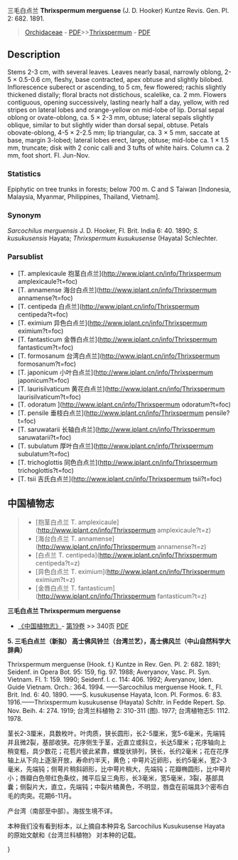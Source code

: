 三毛白点兰 **Thrixspermum merguense** (J. D. Hooker) Kuntze Revis. Gen. Pl. 2: 682. 1891.

> [Orchidaceae](http://www.iplant.cn/info/Orchidaceae?t=foc) - [PDF](http://www.iplant.cn/foc/pdf/Orchidaceae.pdf)>>[Thrixspermum](http://www.iplant.cn/info/Thrixspermum?t=foc) - [PDF](http://www.iplant.cn/foc/pdf/Thrixspermum.pdf)

## Description

Stems 2-3 cm, with several leaves. Leaves nearly basal, narrowly oblong, 2-5 × 0.5-0.6 cm, fleshy, base contracted, apex obtuse and slightly bilobed. Inflorescence suberect or ascending, to 5 cm, few flowered; rachis slightly thickened distally; floral bracts not distichous, scalelike, ca. 2 mm. Flowers contiguous, opening successively, lasting nearly half a day, yellow, with red stripes on lateral lobes and orange-yellow on mid-lobe of lip. Dorsal sepal oblong or ovate-oblong, ca. 5 × 2-3 mm, obtuse; lateral sepals slightly oblique, similar to but slightly wider than dorsal sepal, obtuse. Petals obovate-oblong, 4-5 × 2-2.5 mm; lip triangular, ca. 3 × 5 mm, saccate at base, margin 3-lobed; lateral lobes erect, large, obtuse; mid-lobe ca. 1 × 1.5 mm, truncate; disk with 2 conic calli and 3 tufts of white hairs. Column ca. 2 mm, foot short. Fl. Jun-Nov.

### Statistics
Epiphytic on tree trunks in forests; below 700 m. C and S Taiwan [Indonesia, Malaysia, Myanmar, Philippines, Thailand, Vietnam].

### Synonym
*Sarcochilus merguensis* J. D. Hooker, Fl. Brit. India 6: 40. 1890; *S. kusukusensis* Hayata; *Thrixspermum kusukusense* (Hayata) Schlechter.

### Parsublist

* [T.  amplexicaule  抱茎白点兰](http://www.iplant.cn/info/Thrixspermum amplexicaule?t=foc)
* [T.  annamense  海台白点兰](http://www.iplant.cn/info/Thrixspermum annamense?t=foc)
* [T.  centipeda  白点兰](http://www.iplant.cn/info/Thrixspermum centipeda?t=foc)
* [T.  eximium  异色白点兰](http://www.iplant.cn/info/Thrixspermum eximium?t=foc)
* [T.  fantasticum  金唇白点兰](http://www.iplant.cn/info/Thrixspermum fantasticum?t=foc)
* [T.  formosanum  台湾白点兰](http://www.iplant.cn/info/Thrixspermum formosanum?t=foc)
* [T.  japonicum  小叶白点兰](http://www.iplant.cn/info/Thrixspermum japonicum?t=foc)
* [T.  laurisilvaticum  黄花白点兰](http://www.iplant.cn/info/Thrixspermum laurisilvaticum?t=foc)
* [T.  odoratum  ](http://www.iplant.cn/info/Thrixspermum odoratum?t=foc)
* [T.  pensile  垂枝白点兰](http://www.iplant.cn/info/Thrixspermum pensile?t=foc)
* [T.  saruwatarii  长轴白点兰](http://www.iplant.cn/info/Thrixspermum saruwatarii?t=foc)
* [T.  subulatum  厚叶白点兰](http://www.iplant.cn/info/Thrixspermum subulatum?t=foc)
* [T.  trichoglottis  同色白点兰](http://www.iplant.cn/info/Thrixspermum trichoglottis?t=foc)
* [T.  tsii  吉氏白点兰](http://www.iplant.cn/info/Thrixspermum tsii?t=foc)

## 中国植物志

> * [抱茎白点兰  T.  amplexicaule](http://www.iplant.cn/info/Thrixspermum amplexicaule?t=z)
> * [海台白点兰  T.  annamense](http://www.iplant.cn/info/Thrixspermum annamense?t=z)
> * [白点兰  T.  centipeda](http://www.iplant.cn/info/Thrixspermum centipeda?t=z)
> * [异色白点兰  T.  eximium](http://www.iplant.cn/info/Thrixspermum eximium?t=z)
> * [金唇白点兰  T.  fantasticum](http://www.iplant.cn/info/Thrixspermum fantasticum?t=z)

**三毛白点兰 Thrixspermum merguense**

* [《中国植物志》](http://www.iplant.cn/frps)- [第19卷](http://www.iplant.cn/frps/vol/19) >> 340页 [PDF](http://www.iplant.cn/frps/pdf/19/340a.pdf)

**5. 三毛白点兰（新拟） 高士佛风铃兰（台湾兰艺），高士佛风兰（中山自然科学大辞典）**

Thrixspermum merguense (Hook. f.) Kuntze in Rev. Gen. Pl. 2: 682. 1891; Seidenf. in Opera Bot. 95: 159, fig. 97. 1988; Averyanov, Vasc. Pl. Syn. Vietnam. Fl. 1: 159. 1990; Seidenf. l. c. 114: 406. 1992; Averyanov, Iden. Guide Vietnam. Orch.: 364. 1994. ——Sarcochilus merguense Hook. f., Fl. Brit. Ind. 6: 40. 1890. ——S. kusukusense Hayata, Icon. Pl. Formos. 6: 83. 1916.——Thrixspermum kusukusense (Hayata) Schltr. in Fedde Repert. Sp. Nov. Beih. 4: 274. 1919; 台湾兰科植物 2: 310-311 (图). 1977; 台湾植物志5: 1112. 1978.

茎长2-3厘米，具数枚叶。叶肉质，狭长圆形，长2-5厘米，宽5-6毫米，先端钝并且微2裂，基部收狭。花序侧生于茎，近直立或斜立，长达5厘米；花序轴向上稍变粗，具少数花；花苞片彼此紧靠，螺旋状排列，狭长，长约2毫米；花在花序轴上从下向上逐渐开放，寿命约半天，黄色；中萼片近卵形，长约5毫米，宽2-3毫米，先端钝；侧萼片稍斜卵形，比中萼片稍大，先端钝；花瓣椭圆形，比中萼片小；唇瓣白色带红色条纹，摊平后呈三角形，长3毫米，宽5毫米，3裂，基部具囊；侧裂片大，直立，先端钝；中裂片橘黄色，不明显，唇盘在前端具3个密布白毛的肉突。花期6-11月。

产台湾（南部至中部）。海拔生境不详。

本种我们没有看到标本，以上摘自本种异名 Sarcochilus Kusukusense Hayata 的原始文献和《台湾兰科植物》 对本种的记载。

}